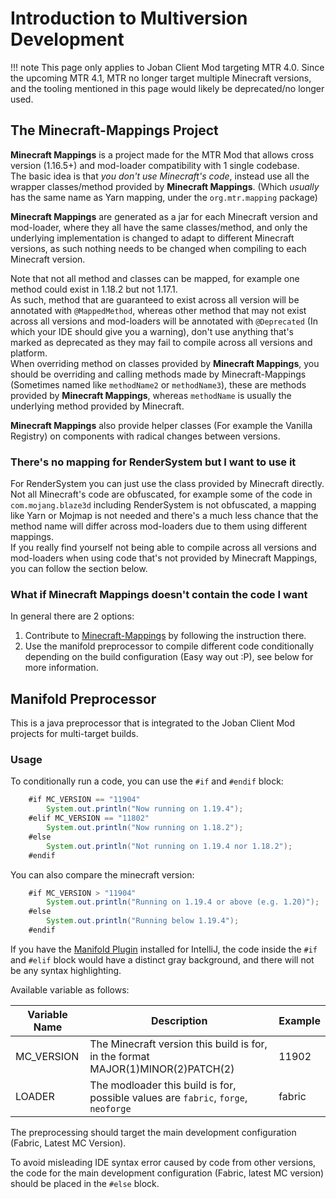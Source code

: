 # Introduction to Multiversion Development

!!! note
    This page only applies to Joban Client Mod targeting MTR 4.0. Since the upcoming MTR 4.1, MTR no longer target multiple Minecraft versions, and the tooling mentioned in this page would likely be deprecated/no longer used.

## The Minecraft-Mappings Project
**Minecraft Mappings** is a project made for the MTR Mod that allows cross version (1.16.5+) and mod-loader compatibility with 1 single codebase.  
The basic idea is that *you don't use Minecraft's code*, instead use all the wrapper classes/method provided by **Minecraft Mappings**. (Which *usually* has the same name as Yarn mapping, under the `org.mtr.mapping` package)

**Minecraft Mappings** are generated as a jar for each Minecraft version and mod-loader, where they all have the same classes/method, and only the underlying implementation is changed to adapt to different Minecraft versions, as such nothing needs to be changed when compiling to each Minecraft version.

Note that not all method and classes can be mapped, for example one method could exist in 1.18.2 but not 1.17.1.  
As such, method that are guaranteed to exist across all version will be annotated with `@MappedMethod`, whereas other method that may not exist across all versions and mod-loaders will be annotated with `@Deprecated` (In which your IDE should give you a warning), don't use anything that's marked as deprecated as they may fail to compile across all versions and platform.  
When overriding method on classes provided by **Minecraft Mappings**, you should be overriding and calling methods made by Minecraft-Mappings (Sometimes named like `methodName2` or `methodName3`), these are methods provided by **Minecraft Mappings**, whereas `methodName` is usually the underlying method provided by Minecraft.

**Minecraft Mappings** also provide helper classes (For example the Vanilla Registry) on components with radical changes between versions.

### There's no mapping for RenderSystem but I want to use it
For RenderSystem you can just use the class provided by Minecraft directly. Not all Minecraft's code are obfuscated, for example some of the code in `com.mojang.blaze3d` including RenderSystem is not obfuscated, a mapping like Yarn or Mojmap is not needed and there's a much less chance that the method name will differ across mod-loaders due to them using different mappings.  
If you really find yourself not being able to compile across all versions and mod-loaders when using code that's not provided by Minecraft Mappings, you can follow the section below.

### What if Minecraft Mappings doesn't contain the code I want
In general there are 2 options:

1. Contribute to [Minecraft-Mappings](https://github.com/Minecraft-Transit-Railway/Minecraft-Mappings) by following the instruction there.
2. Use the manifold preprocessor to compile different code conditionally depending on the build configuration (Easy way out :P), see below for more information.

## Manifold Preprocessor
This is a java preprocessor that is integrated to the Joban Client Mod projects for multi-target builds.

### Usage
To conditionally run a code, you can use the `#if` and `#endif` block:
``` java
    #if MC_VERSION == "11904"
        System.out.println("Now running on 1.19.4");
    #elif MC_VERSION == "11802"
        System.out.println("Now running on 1.18.2");
    #else
        System.out.println("Not running on 1.19.4 nor 1.18.2"); 
    #endif
```

You can also compare the minecraft version:
``` java
    #if MC_VERSION > "11904"
        System.out.println("Running on 1.19.4 or above (e.g. 1.20)");
    #else
        System.out.println("Running below 1.19.4"); 
    #endif
```

If you have the [Manifold Plugin](https://plugins.jetbrains.com/plugin/10057-manifold) installed for IntelliJ, the code inside the `#if` and `#elif` block would have a distinct gray background, and there will not be any syntax highlighting.

Available variable as follows:

| Variable Name | Description                                                                        | Example |
|---------------|------------------------------------------------------------------------------------|---------|
| MC_VERSION    | The Minecraft version this build is for, in the format MAJOR(1)MINOR(2)PATCH(2)    | 11902   |
| LOADER        | The modloader this build is for, possible values are `fabric`, `forge`, `neoforge` | fabric  |

The preprocessing should target the main development configuration (Fabric, Latest MC Version).

To avoid misleading IDE syntax error caused by code from other versions, the code for the main development configuration (Fabric, latest MC version) should be placed in the `#else` block.